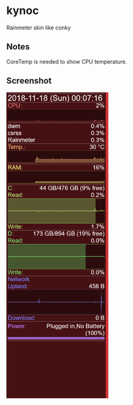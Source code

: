 # kynoc

Rainmeter skin like conky

## Notes

CoreTemp is needed to show CPU temperature.

## Screenshot

<img src='./screenshot.png' height='800'>

